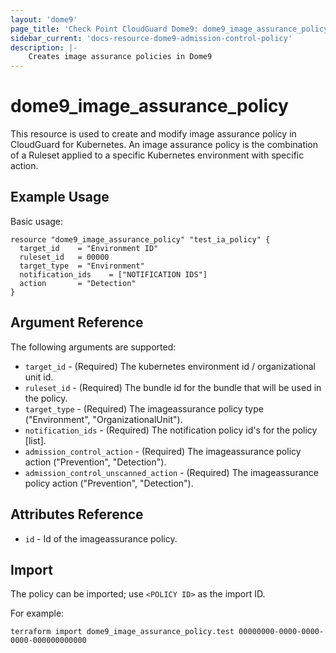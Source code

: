 ```yaml
---
layout: 'dome9'
page_title: 'Check Point CloudGuard Dome9: dome9_image_assurance_policy'
sidebar_current: 'docs-resource-dome9-admission-control-policy'
description: |-
    Creates image assurance policies in Dome9
---
```


# dome9_image_assurance_policy

This resource is used to create and modify image assurance policy in CloudGuard for Kubernetes. An image assurance policy is the combination of a Ruleset applied to a specific Kubernetes environment with specific action.

## Example Usage

Basic usage:

```hcl
resource "dome9_image_assurance_policy" "test_ia_policy" {
  target_id    = "Environment ID"
  ruleset_id   = 00000
  target_type  = "Environment"
  notification_ids    = ["NOTIFICATION IDS"]
  action       = "Detection"
}

```

## Argument Reference

The following arguments are supported:

-   `target_id` - (Required) The kubernetes environment id / organizational unit id.
-   `ruleset_id` - (Required) The bundle id for the bundle that will be used in the policy.
-   `target_type` - (Required) The imageassurance policy type ("Environment", "OrganizationalUnit").
-   `notification_ids` - (Required) The notification policy id's for the policy [list].
-   `admission_control_action` - (Required) The imageassurance policy action ("Prevention", "Detection").
-   `admission_control_unscanned_action` - (Required) The imageassurance policy action ("Prevention", "Detection").

## Attributes Reference

-   `id` - Id of the imageassurance policy.

## Import

The policy can be imported; use `<POLICY ID>` as the import ID.

For example:

```shell
terraform import dome9_image_assurance_policy.test 00000000-0000-0000-0000-000000000000
```
